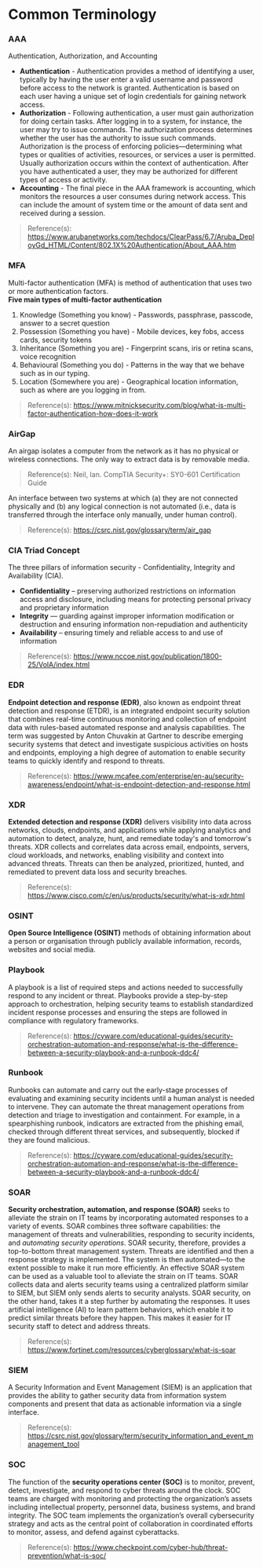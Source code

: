 # Common Terminology

### AAA
Authentication, Authorization, and Accounting
- **Authentication** - Authentication provides a method of identifying a user, typically by having the user enter a valid username and password before access to the network is granted. Authentication is based on each user having a unique set of login credentials for gaining network access.
- **Authorization** - Following authentication, a user must gain authorization for doing certain tasks. After logging in to a system, for instance, the user may try to issue commands. The authorization process determines whether the user has the authority to issue such commands. Authorization is the process of enforcing policies—determining what types or qualities of activities, resources, or services a user is permitted. Usually authorization occurs within the context of authentication. After you have authenticated a user, they may be authorized for different types of access or activity.
- **Accounting** - The final piece in the AAA framework is accounting, which monitors the resources a user consumes during network access. This can include the amount of system time or the amount of data sent and received during a session. 
> Reference(s): https://www.arubanetworks.com/techdocs/ClearPass/6.7/Aruba_DeployGd_HTML/Content/802.1X%20Authentication/About_AAA.htm

### MFA
Multi-factor authentication (MFA) is method of authentication that uses two or more authentication factors.  
**Five main types of multi-factor authentication**
1. Knowledge (Something you know) - Passwords, passphrase, passcode, answer to a secret question
2. Possession (Something you have) - Mobile devices, key fobs, access cards, security tokens
3. Inheritance (Something you are) - Fingerprint scans, iris or retina scans, voice recognition 
4. Behavioural (Something you do) - Patterns in the way that we behave such as in our typing.
5. Location (Somewhere you are) - Geographical location information, such as where are you logging in from.  
> Reference(s): https://www.mitnicksecurity.com/blog/what-is-multi-factor-authentication-how-does-it-work

### AirGap
An airgap isolates a computer from the network as it has no physical or wireless connections. The only way to extract data is by removable media.
> Reference(s): Neil, Ian. CompTIA Security+: SY0-601 Certification Guide

An interface between two systems at which (a) they are not connected physically and (b) any logical connection is not automated (i.e., data is transferred through the interface only manually, under human control).
> Reference(s): https://csrc.nist.gov/glossary/term/air_gap  

### CIA Triad Concept
The three pillars of information security - Confidentiality, Integrity and Availability (CIA). 
- **Confidentiality** – preserving authorized restrictions on information access and disclosure, including means for protecting personal privacy and proprietary information  
- **Integrity** — guarding against improper information modification or destruction and ensuring information non-repudiation and authenticity  
- **Availability** – ensuring timely and reliable access to and use of information  
> Reference(s): https://www.nccoe.nist.gov/publication/1800-25/VolA/index.html  

### EDR
**Endpoint detection and response (EDR)**, also known as endpoint threat detection and response (ETDR), is an integrated endpoint security solution that combines real-time continuous monitoring and collection of endpoint data with rules-based automated response and analysis capabilities. The term was suggested by Anton Chuvakin at Gartner to describe emerging security systems that detect and investigate suspicious activities on hosts and endpoints, employing a high degree of automation to enable security teams to quickly identify and respond to threats.  
> Reference(s): https://www.mcafee.com/enterprise/en-au/security-awareness/endpoint/what-is-endpoint-detection-and-response.html

### XDR
**Extended detection and response (XDR)** delivers visibility into data across networks, clouds, endpoints, and applications while applying analytics and automation to detect, analyze, hunt, and remediate today's and tomorrow's threats. XDR collects and correlates data across email, endpoints, servers, cloud workloads, and networks, enabling visibility and context into advanced threats. Threats can then be analyzed, prioritized, hunted, and remediated to prevent data loss and security breaches.
> Reference(s): https://www.cisco.com/c/en/us/products/security/what-is-xdr.html

### OSINT
**Open Source Intelligence (OSINT)** methods of obtaining information about a person or organisation through publicly available information, records, websites and social media.

### Playbook
A playbook is a list of required steps and actions needed to successfully respond to any incident or threat. Playbooks provide a step-by-step approach to orchestration, helping security teams to establish standardized incident response processes and ensuring the steps are followed in compliance with regulatory frameworks.  
> Reference(s): https://cyware.com/educational-guides/security-orchestration-automation-and-response/what-is-the-difference-between-a-security-playbook-and-a-runbook-ddc4/  

### Runbook
Runbooks can automate and carry out the early-stage processes of evaluating and examining security incidents until a human analyst is needed to intervene. They can automate the threat management operations from detection and triage to investigation and containment. For example, in a spearphishing runbook, indicators are extracted from the phishing email, checked through different threat services, and subsequently, blocked if they are found malicious.  
> Reference(s): https://cyware.com/educational-guides/security-orchestration-automation-and-response/what-is-the-difference-between-a-security-playbook-and-a-runbook-ddc4/

### SOAR
**Security orchestration, automation, and response (SOAR)** seeks to alleviate the strain on IT teams by incorporating automated responses to a variety of events. SOAR combines three software capabilities: the management of threats and vulnerabilities, responding to security incidents, and *automating security operations*. SOAR security, therefore, provides a top-to-bottom threat management system. Threats are identified and then a response strategy is implemented. The system is then automated—to the extent possible to make it run more efficiently. An effective SOAR system can be used as a valuable tool to alleviate the strain on IT teams. SOAR collects data and alerts security teams using a centralized platform similar to SIEM, but SIEM only sends alerts to security analysts. SOAR security, on the other hand, takes it a step further by automating the responses. It uses artificial intelligence (AI) to learn pattern behaviors, which enable it to predict similar threats before they happen. This makes it easier for IT security staff to detect and address threats.    
>Reference(s): https://www.fortinet.com/resources/cyberglossary/what-is-soar

### SIEM
A Security Information and Event Management (SIEM) is an application that provides the ability to gather security data from information system components and present that data as actionable information via a single interface.
> Reference(s): https://csrc.nist.gov/glossary/term/security_information_and_event_management_tool  

### SOC
The function of the **security operations center (SOC)** is to monitor, prevent, detect, investigate, and respond to cyber threats around the clock. SOC teams are charged with monitoring and protecting the organization’s assets including intellectual property, personnel data, business systems, and brand integrity. The SOC team implements the organization’s overall cybersecurity strategy and acts as the central point of collaboration in coordinated efforts to monitor, assess, and defend against cyberattacks.  
> Reference(s): https://www.checkpoint.com/cyber-hub/threat-prevention/what-is-soc/








